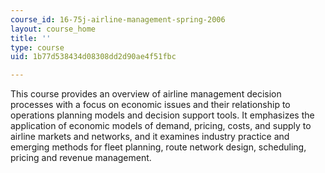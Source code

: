 ```yaml
---
course_id: 16-75j-airline-management-spring-2006
layout: course_home
title: ''
type: course
uid: 1b77d538434d08308dd2d90ae4f51fbc

---
```

This course provides an overview of airline management decision processes with a focus on economic issues and their relationship to operations planning models and decision support tools. It emphasizes the application of economic models of demand, pricing, costs, and supply to airline markets and networks, and it examines industry practice and emerging methods for fleet planning, route network design, scheduling, pricing and revenue management.
